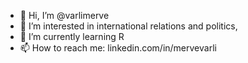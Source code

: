 - 👋 Hi, I’m @varlimerve
- 👀 I’m interested in international relations and politics,
- 🌱 I’m currently learning R
- 📫 How to reach me: linkedin.com/in/mervevarli

<!---
varlimerve/varlimerve is a ✨ special ✨ repository because its `README.md` (this file) appears on your GitHub profile.
You can click the Preview link to take a look at your changes.
--->
